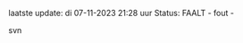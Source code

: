 laatste update: 
di 07-11-2023 21:28   uur 
Status: FAALT - fout - 
<div class="service R">svn</div>